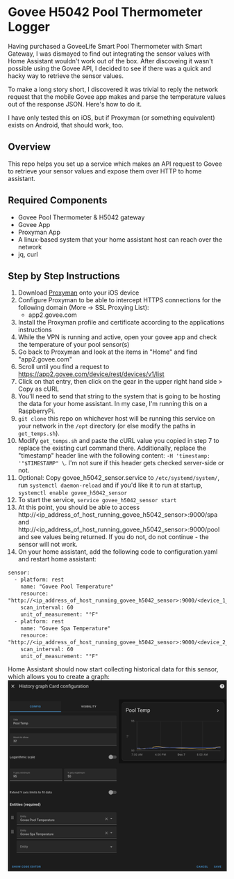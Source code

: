# Govee H5042 Pool Thermometer Logger

Having purchased a GoveeLife Smart Pool Thermometer with Smart Gateway, I was dismayed to find out integrating the sensor
values with Home Assistant wouldn't work out of the box. After discoveing it wasn't possible using the Govee API, I decided 
to see if there was a quick and hacky way to retrieve the sensor values. 

To make a long story short, I discovered it was trivial to reply the network request that the mobile Govee app makes and parse
the temperature values out of the response JSON. Here's how to do it.

I have only tested this on iOS, but if Proxyman (or something equivalent) exists on Android, that should work, too.

## Overview
This repo helps you set up a service which makes an API request to Govee to retrieve your sensor values and expose them over HTTP
to home assistant.

## Required Components
* Govee Pool Thermometer & H5042 gateway
* Govee App
* Proxyman App
* A linux-based system that your home assistant host can reach over the network
* jq, curl

## Step by Step Instructions
1. Download [Proxyman](https://proxyman.io/ios) onto your iOS device
2. Configure Proxyman to be able to intercept HTTPS connections for the following domain (More -> SSL Proxying List):
    * app2.govee.com
3. Install the Proxyman profile and certificate according to the applications instructions
4. While the VPN is running and active, open your govee app and check the temperature of your pool sensor(s)
5. Go back to Proxyman and look at the items in "Home" and find "app2.govee.com"
6. Scroll until you find a request to https://app2.govee.com/device/rest/devices/v1/list
7. Click on that entry, then click on the gear in the upper right hand side > Copy as cURL
8. You'll need to send that string to the system that is going to be hosting the data for your home assistant. In my case, I'm running this on a RaspberryPi.
9. `git clone` this repo on whichever host will be running this service on your network in the `/opt` directory (or else modify the paths in `get_temps.sh`).
10. Modify `get_temps.sh` and paste the cURL value you copied in step 7 to replace the existing curl command there. Additionally, replace the "timestamp" header line with the following content: `-H 'timestamp: '"$TIMESTAMP" \`. I'm not sure if this header gets checked server-side or not.
11. Optional: Copy govee_h5042_sensor.service to `/etc/systemd/system/`, run `systemctl daemon-reload` and if you'd like it to run at startup, `systemctl enable govee_h5042_sensor`
12. To start the service, `service govee_h5042_sensor start`
13. At this point, you should be able to access http://<ip_address_of_host_running_govee_h5042_sensor>:9000/spa and http://<ip_address_of_host_running_govee_h5042_sensor>:9000/pool and see values being returned. If you do not, do not continue - the sensor will not work.
14. On your home assistant, add the following code to configuration.yaml and restart home assistant:
```
sensor:
  - platform: rest
    name: "Govee Pool Temperature"
    resource: "http://<ip_address_of_host_running_govee_h5042_sensor>:9000/<device_1_name>"
    scan_interval: 60
    unit_of_measurement: "°F"
  - platform: rest
    name: "Govee Spa Temperature"
    resource: "http://<ip_address_of_host_running_govee_h5042_sensor>:9000/<device_2_name>"
    scan_interval: 60
    unit_of_measurement: "°F"
```

Home Assistant should now start collecting historical data for this sensor, which allows you to create a graph:
![](./graph.png)
